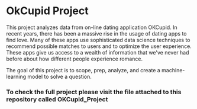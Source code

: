 # OkCupid Project

This project analyzes data from on-line dating application OKCupid. In recent years, there has been a massive rise in the usage of dating apps to find love. Many of these apps use sophisticated data science techniques to recommend possible matches to users and to optimize the user experience. These apps give us access to a wealth of information that we've never had before about how different people experience romance.

The goal of this project is to scope, prep, analyze, and create a machine-learning model to solve a question.

### To check the full project please visit the file attached to this repository called OKCupid_Project
